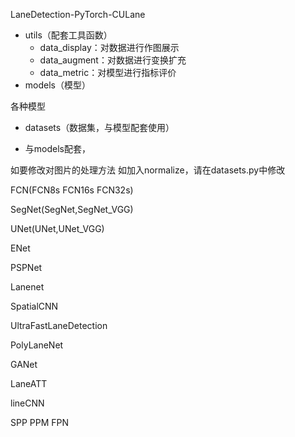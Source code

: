 LaneDetection-PyTorch-CULane

- utils（配套工具函数）
  - data_display：对数据进行作图展示
  - data_augment：对数据进行变换扩充
  - data_metric：对模型进行指标评价
- models（模型）

各种模型

- datasets（数据集，与模型配套使用）

- 与models配套，

如要修改对图片的处理方法 如加入normalize，请在datasets.py中修改

FCN(FCN8s FCN16s FCN32s)

SegNet(SegNet,SegNet_VGG)

UNet(UNet,UNet_VGG)

ENet

PSPNet


Lanenet

SpatialCNN

UltraFastLaneDetection

PolyLaneNet

GANet

LaneATT

lineCNN


SPP PPM FPN



